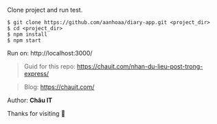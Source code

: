 
Clone project and run test.

```
$ git clone https://github.com/aanhoaa/diary-app.git <project_dir>
$ cd <project_dir>
$ npm install
$ npm start
```

Run on: http://localhost:3000/


>Guid for this repo: https://chauit.com/nhan-du-lieu-post-trong-express/

>Blog: https://chauit.com/

Author: **Châu IT**

Thanks for visiting :smiling_face_with_three_hearts:
